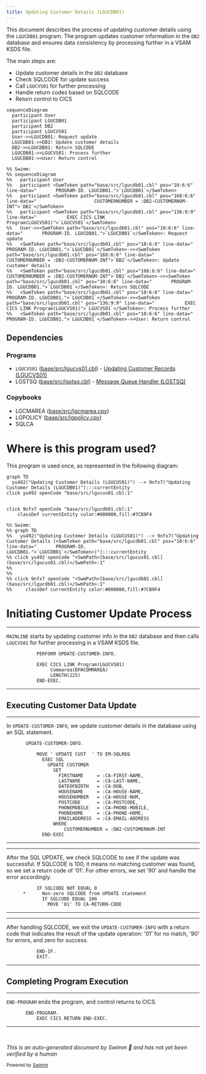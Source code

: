 ```yaml
---
title: Updating Customer Details (LGUCDB01)
---
```

This document describes the process of updating customer details using the <SwmToken path="base/src/lgucdb01.cbl" pos="10:6:6" line-data="       PROGRAM-ID. LGUCDB01.">`LGUCDB01`</SwmToken> program. The program updates customer information in the <SwmToken path="base/src/lgucdb01.cbl" pos="168:6:6" line-data="                     CUSTOMERNUMBER = :DB2-CUSTOMERNUM-INT">`DB2`</SwmToken> database and ensures data consistency by processing further in a VSAM KSDS file.

The main steps are:

- Update customer details in the <SwmToken path="base/src/lgucdb01.cbl" pos="168:6:6" line-data="                     CUSTOMERNUMBER = :DB2-CUSTOMERNUM-INT">`DB2`</SwmToken> database
- Check SQLCODE for update success
- Call <SwmToken path="base/src/lgucdb01.cbl" pos="136:9:9" line-data="           EXEC CICS LINK Program(LGUCVS01)">`LGUCVS01`</SwmToken> for further processing
- Handle return codes based on SQLCODE
- Return control to CICS

```mermaid
sequenceDiagram
  participant User
  participant LGUCDB01
  participant DB2
  participant LGUCVS01
  User->>LGUCDB01: Request update
  LGUCDB01->>DB2: Update customer details
  DB2->>LGUCDB01: Return SQLCODE
  LGUCDB01->>LGUCVS01: Process further
  LGUCDB01->>User: Return control

%% Swimm:
%% sequenceDiagram
%%   participant User
%%   participant <SwmToken path="base/src/lgucdb01.cbl" pos="10:6:6" line-data="       PROGRAM-ID. LGUCDB01.">`LGUCDB01`</SwmToken>
%%   participant <SwmToken path="base/src/lgucdb01.cbl" pos="168:6:6" line-data="                     CUSTOMERNUMBER = :DB2-CUSTOMERNUM-INT">`DB2`</SwmToken>
%%   participant <SwmToken path="base/src/lgucdb01.cbl" pos="136:9:9" line-data="           EXEC CICS LINK Program(LGUCVS01)">`LGUCVS01`</SwmToken>
%%   User->><SwmToken path="base/src/lgucdb01.cbl" pos="10:6:6" line-data="       PROGRAM-ID. LGUCDB01.">`LGUCDB01`</SwmToken>: Request update
%%   <SwmToken path="base/src/lgucdb01.cbl" pos="10:6:6" line-data="       PROGRAM-ID. LGUCDB01.">`LGUCDB01`</SwmToken>->><SwmToken path="base/src/lgucdb01.cbl" pos="168:6:6" line-data="                     CUSTOMERNUMBER = :DB2-CUSTOMERNUM-INT">`DB2`</SwmToken>: Update customer details
%%   <SwmToken path="base/src/lgucdb01.cbl" pos="168:6:6" line-data="                     CUSTOMERNUMBER = :DB2-CUSTOMERNUM-INT">`DB2`</SwmToken>->><SwmToken path="base/src/lgucdb01.cbl" pos="10:6:6" line-data="       PROGRAM-ID. LGUCDB01.">`LGUCDB01`</SwmToken>: Return SQLCODE
%%   <SwmToken path="base/src/lgucdb01.cbl" pos="10:6:6" line-data="       PROGRAM-ID. LGUCDB01.">`LGUCDB01`</SwmToken>->><SwmToken path="base/src/lgucdb01.cbl" pos="136:9:9" line-data="           EXEC CICS LINK Program(LGUCVS01)">`LGUCVS01`</SwmToken>: Process further
%%   <SwmToken path="base/src/lgucdb01.cbl" pos="10:6:6" line-data="       PROGRAM-ID. LGUCDB01.">`LGUCDB01`</SwmToken>->>User: Return control
```

## Dependencies

### Programs

- <SwmToken path="base/src/lgucdb01.cbl" pos="136:9:9" line-data="           EXEC CICS LINK Program(LGUCVS01)">`LGUCVS01`</SwmToken> (<SwmPath>[base/src/lgucvs01.cbl](base/src/lgucvs01.cbl)</SwmPath>) - <SwmLink doc-title="Updating Customer Records (LGUCVS01)">[Updating Customer Records (LGUCVS01)](/.swm/updating-customer-records-lgucvs01.tajsj7ju.sw.md)</SwmLink>
- LGSTSQ (<SwmPath>[base/src/lgstsq.cbl](base/src/lgstsq.cbl)</SwmPath>) - <SwmLink doc-title="Message Queue Handler (LGSTSQ)">[Message Queue Handler (LGSTSQ)](/.swm/message-queue-handler-lgstsq.e7y8uelv.sw.md)</SwmLink>

### Copybooks

- LGCMAREA (<SwmPath>[base/src/lgcmarea.cpy](base/src/lgcmarea.cpy)</SwmPath>)
- LGPOLICY (<SwmPath>[base/src/lgpolicy.cpy](base/src/lgpolicy.cpy)</SwmPath>)
- SQLCA

# Where is this program used?

This program is used once, as represented in the following diagram:

```mermaid
graph TD
  yu492("Updating Customer Details (LGUCUS01)") --> 9nfx7("Updating Customer Details (LGUCDB01)"):::currentEntity
click yu492 openCode "base/src/lgucus01.cbl:1"
  
  
click 9nfx7 openCode "base/src/lgucdb01.cbl:1"
    classDef currentEntity color:#000000,fill:#7CB9F4

%% Swimm:
%% graph TD
%%   yu492("Updating Customer Details (LGUCUS01)") --> 9nfx7("Updating Customer Details (<SwmToken path="base/src/lgucdb01.cbl" pos="10:6:6" line-data="       PROGRAM-ID. LGUCDB01.">`LGUCDB01`</SwmToken>)"):::currentEntity
%% click yu492 openCode "<SwmPath>[base/src/lgucus01.cbl](base/src/lgucus01.cbl)</SwmPath>:1"
%%   
%%   
%% click 9nfx7 openCode "<SwmPath>[base/src/lgucdb01.cbl](base/src/lgucdb01.cbl)</SwmPath>:1"
%%     classDef currentEntity color:#000000,fill:#7CB9F4
```

# Initiating Customer Update Process

<SwmSnippet path="/base/src/lgucdb01.cbl" line="134">

---

<SwmToken path="base/src/lgucdb01.cbl" pos="101:1:1" line-data="       MAINLINE SECTION.">`MAINLINE`</SwmToken> starts by updating customer info in the <SwmToken path="base/src/lgucdb01.cbl" pos="168:6:6" line-data="                     CUSTOMERNUMBER = :DB2-CUSTOMERNUM-INT">`DB2`</SwmToken> database and then calls <SwmToken path="base/src/lgucdb01.cbl" pos="136:9:9" line-data="           EXEC CICS LINK Program(LGUCVS01)">`LGUCVS01`</SwmToken> for further processing in a VSAM KSDS file.

```cobol
           PERFORM UPDATE-CUSTOMER-INFO.

           EXEC CICS LINK Program(LGUCVS01)
                Commarea(DFHCOMMAREA)
                LENGTH(225)
           END-EXEC.
```

---

</SwmSnippet>

## Executing Customer Data Update

<SwmSnippet path="/base/src/lgucdb01.cbl" line="152">

---

In <SwmToken path="base/src/lgucdb01.cbl" pos="152:1:5" line-data="       UPDATE-CUSTOMER-INFO.">`UPDATE-CUSTOMER-INFO`</SwmToken>, we update customer details in the database using an SQL statement.

```cobol
       UPDATE-CUSTOMER-INFO.

           MOVE ' UPDATE CUST  ' TO EM-SQLREQ
             EXEC SQL
               UPDATE CUSTOMER
                 SET
                   FIRSTNAME     = :CA-FIRST-NAME,
                   LASTNAME      = :CA-LAST-NAME,
                   DATEOFBIRTH   = :CA-DOB,
                   HOUSENAME     = :CA-HOUSE-NAME,
                   HOUSENUMBER   = :CA-HOUSE-NUM,
                   POSTCODE      = :CA-POSTCODE,
                   PHONEMOBILE   = :CA-PHONE-MOBILE,
                   PHONEHOME     = :CA-PHONE-HOME,
                   EMAILADDRESS  = :CA-EMAIL-ADDRESS
                 WHERE
                     CUSTOMERNUMBER = :DB2-CUSTOMERNUM-INT
             END-EXEC
```

---

</SwmSnippet>

<SwmSnippet path="/base/src/lgucdb01.cbl" line="171">

---

After the SQL UPDATE, we check SQLCODE to see if the update was successful. If SQLCODE is 100, it means no matching customer was found, so we set a return code of '01'. For other errors, we set '90' and handle the error accordingly.

```cobol
           IF SQLCODE NOT EQUAL 0
      *      Non-zero SQLCODE from UPDATE statement
             IF SQLCODE EQUAL 100
               MOVE '01' TO CA-RETURN-CODE
```

---

</SwmSnippet>

<SwmSnippet path="/base/src/lgucdb01.cbl" line="180">

---

After handling SQLCODE, we exit the <SwmToken path="base/src/lgucdb01.cbl" pos="134:3:7" line-data="           PERFORM UPDATE-CUSTOMER-INFO.">`UPDATE-CUSTOMER-INFO`</SwmToken> with a return code that indicates the result of the update operation: '01' for no match, '90' for errors, and zero for success.

```cobol
           END-IF.
           EXIT.
```

---

</SwmSnippet>

## Completing Program Execution

<SwmSnippet path="/base/src/lgucdb01.cbl" line="142">

---

<SwmToken path="base/src/lgucdb01.cbl" pos="142:1:3" line-data="       END-PROGRAM.">`END-PROGRAM`</SwmToken> ends the program, and control returns to CICS.

```cobol
       END-PROGRAM.
           EXEC CICS RETURN END-EXEC.
```

---

</SwmSnippet>

&nbsp;

*This is an auto-generated document by Swimm 🌊 and has not yet been verified by a human*

<SwmMeta version="3.0.0" repo-id="Z2l0aHViJTNBJTNBa3luZHJ5bC1jaWNzLWdlbmFwcCUzQSUzQVN3aW1tLURlbW8=" repo-name="kyndryl-cics-genapp"><sup>Powered by [Swimm](/)</sup></SwmMeta>
